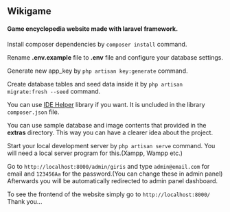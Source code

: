 <h2>Wikigame</h2>
<h4>Game encyclopedia website made with laravel framework.</h4>
<p>Install composer dependencies by <code>composer install</code> command.</p>
<p>Rename <b>.env.example</b> file to <b>.env</b> file and configure your database settings.</p>
<p>Generate new app_key by <code>php artisan key:generate</code> command.</p>
<p>Create database tables and seed data inside it by <code>php artisan migrate:fresh --seed</code> command.</p>
<p>You can use <a href="https://github.com/barryvdh/laravel-ide-helper" target="_blank">IDE Helper</a> library if you want. It is uncluded in the library <code>composer.json</code> file.</p>
<p>You can use sample database and image contents that provided in the <b>extras</b> directory. This way you can have a clearer idea about the project.</p>
<p>Start your local development server by <code>php artisan serve</code> command. You will need a local server program for this.(Xampp, Wampp etc.)</p>
</p>
    Go to <code>http://localhost:8000/admin/giris</code> and type <code>admin@email.com</code> for email and <code>123456Aa</code> for the password.(You can change these in admin panel)<br>
    Afterwards you will be automatically redirected to admin panel dashboard.
</p>
<p>
    To see the frontend of the website simply go to <code>http://localhost:8000/</code><br>
    Thank you...
</p>
